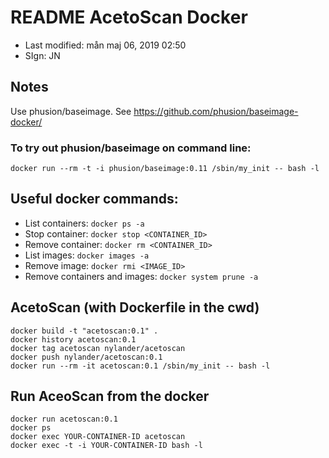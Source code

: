 # README AcetoScan Docker

- Last modified: mån maj 06, 2019  02:50
- SIgn: JN

## Notes

Use phusion/baseimage. See <https://github.com/phusion/baseimage-docker/>

### To try out phusion/baseimage on command line:

    docker run --rm -t -i phusion/baseimage:0.11 /sbin/my_init -- bash -l

## Useful docker commands:

- List containers: `docker ps -a`
- Stop container: `docker stop <CONTAINER_ID>`
- Remove container: `docker rm <CONTAINER_ID>`
- List images: `docker images -a`
- Remove image: `docker rmi <IMAGE_ID>`
- Remove containers and images: `docker system prune -a`


## AcetoScan (with Dockerfile in the cwd)

    docker build -t "acetoscan:0.1" .
    docker history acetoscan:0.1
    docker tag acetoscan nylander/acetoscan
    docker push nylander/acetoscan:0.1
    docker run --rm -it acetoscan:0.1 /sbin/my_init -- bash -l


## Run AceoScan from the docker

    docker run acetoscan:0.1
    docker ps
    docker exec YOUR-CONTAINER-ID acetoscan
    docker exec -t -i YOUR-CONTAINER-ID bash -l


